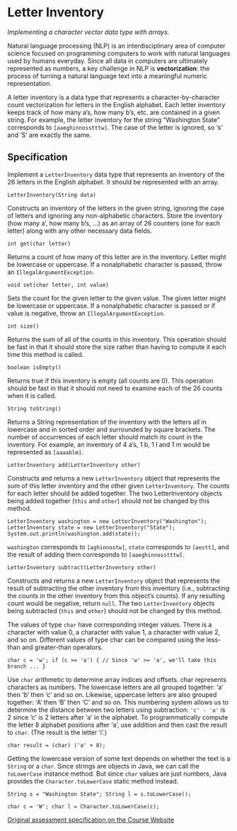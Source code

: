 # Letter Inventory
*Implementing a character vector data type with arrays.*

Natural language processing (NLP) is an interdisciplinary area of computer science focused on programming computers to work with natural languages used by humans everyday. Since all data in computers are ultimately represented as numbers, a key challenge in NLP is **vectorization**: the process of turning a natural language text into a meaningful numeric representation.

A letter inventory is a data type that represents a character-by-character count vectorization for letters in the English alphabet. Each letter inventory keeps track of how many a’s, how many b’s, etc. are contained in a given string. For example, the letter inventory for the string “Washington State” corresponds to `[aaeghinnosstttw]`. The case of the letter is ignored, so ‘s’ and ‘S’ are exactly the same.

## Specification

Implement a `LetterInventory` data type that represents an inventory of the 26 letters in the English alphabet. It should be represented with an array.

`LetterInventory(String data)`

Constructs an inventory of the letters in the given string, ignoring the case of letters and ignoring any non-alphabetic characters. Store the inventory (how many a’, how many b’s, …) as an array of 26 counters (one for each letter) along with any other necessary data fields.

`int get(char letter)`

Returns a count of how many of this letter are in the inventory. Letter might be lowercase or uppercase. If a nonalphabetic character is passed, throw an `IllegalArgumentException`.

`void set(char letter, int value)`

Sets the count for the given letter to the given value. The given letter might be lowercase or uppercase. If a nonalphabetic character is passed or if value is negative, throw an `IllegalArgumentException`.

`int size()`

Returns the sum of all of the counts in this inventory. This operation should be fast in that it should store the size rather than having to compute it each time this method is called.

`boolean isEmpty()`

Returns true if this inventory is empty (all counts are 0). This operation should be fast in that it should not need to examine each of the 26 counts when it is called.

`String toString()`

Returns a String representation of the inventory with the letters all in lowercase and in sorted order and surrounded by square brackets. The number of occurrences of each letter should match its count in the inventory. For example, an inventory of 4 a’s, 1 b, 1 l and 1 m would be represented as `[aaaablm]`.

`LetterInventory add(LetterInventory other)`

Constructs and returns a new `LetterInventory` object that represents the sum of this letter inventory and the other given `LetterInventory`. The counts for each letter should be added together. The two LetterInventory objects being added together (`this` and `other`) should not be changed by this method.

`LetterInventory washington = new LetterInventory("Washington");
LetterInventory state = new LetterInventory("State");
System.out.println(washington.add(state));`

`washington` corresponds to `[aghinnostw]`, `state` corresponds to `[aestt]`, and the result of adding them corresponds to `[aaeghinnosstttw]`.

`LetterInventory subtract(LetterInventory other)`

Constructs and returns a new `LetterInventory` object that represents the result of subtracting the other inventory from this inventory (i.e., subtracting the counts in the other inventory from this object’s counts). If any resulting count would be negative, return `null`. The two `LetterInventory` objects being subtracted (`this` and `other`) should not be changed by this method.

The values of type `char` have corresponding integer values. There is a character with value 0, a character with value 1, a character with value 2, and so on. Different values of type char can be compared using the less-than and greater-than operators.

`char c = 'w';
if (c >= 'a') {
    // Since 'w' >= 'a', we'll take this branch
    ...
}`

Use `char` arithmetic to determine array indices and offsets. char represents characters as numbers. The lowercase letters are all grouped together: ‘a’ then ‘b’ then ‘c’ and so on. Likewise, uppercase letters are also grouped together: ‘A’ then ‘B’ then ‘C’ and so on. This numbering system allows us to determine the distance between two letters using subtraction: `'c' - 'a'` is 2 since ‘c’ is 2 letters after ‘a’ in the alphabet. To programmatically compute the letter 8 alphabet positions after ‘a’, use addition and then cast the result to `char`. (The result is the letter ‘i’.)

`char result = (char) ('a' + 8);`

Getting the lowercase version of some text depends on whether the text is a `String` or a `char`. Since strings are objects in Java, we can call the `toLowerCase` instance method. But since `char` values are just numbers, Java provides the `Character.toLowerCase` static method instead.

`String s = "Washington State";
String l = s.toLowerCase();`

`char c = 'W';
char l = Character.toLowerCase(c);`

[Original assessment specification on the Course Website](https://courses.cs.washington.edu/courses/cse143/20au/letter-inventory/)
